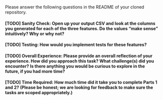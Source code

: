 Please answer the following questions in the README of your cloned repository.

#### [TODO] Sanity Check: Open up your output CSV and look at the columns you generated for each of the three features. Do the values “make sense” intuitively? Why or why not?
#### [TODO] Testing: How would you implement tests for these features?
#### [TODO] Overall Experience: Please provide an overall reflection of your experience. How did you approach this task? What challenge(s) did you encounter? Is there anything you would be curious to explore in the future, if you had more time?
#### [TODO] Time Required: How much time did it take you to complete Parts 1 and 2? (Please be honest; we are looking for feedback to make sure the tasks are scoped appropriately.)
